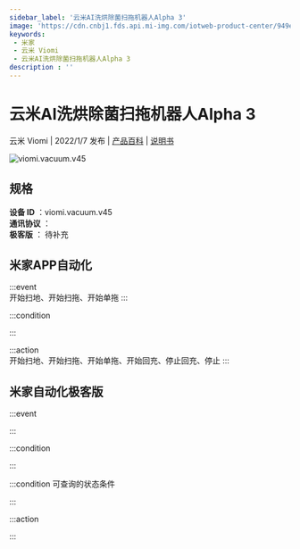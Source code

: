 ```yaml
---
sidebar_label: '云米AI洗烘除菌扫拖机器人Alpha 3'
image: 'https://cdn.cnbj1.fds.api.mi-img.com/iotweb-product-center/949eae1ff7f394801491169cf8c0a0fe_1639360679601.png?GalaxyAccessKeyId=AKVGLQWBOVIRQ3XLEW&Expires=9223372036854775807&Signature=7IyCUZs+xrm9Ag4zKUQLfmCJgUg='
keywords: 
 - 米家
 - 云米 Viomi
 - 云米AI洗烘除菌扫拖机器人Alpha 3
description : ''
---
```

# 云米AI洗烘除菌扫拖机器人Alpha 3

云米 Viomi | 2022/1/7 发布 | [产品百科](https://home.mi.com/webapp/content/baike/product/index.html?model=viomi.vacuum.v45/) | [说明书](https://home.mi.com/views/introduction.html?model=viomi.vacuum.v45&region=cn)

![viomi.vacuum.v45](https://cdn.cnbj1.fds.api.mi-img.com/iotweb-product-center/949eae1ff7f394801491169cf8c0a0fe_1639360679601.png?GalaxyAccessKeyId=AKVGLQWBOVIRQ3XLEW&Expires=9223372036854775807&Signature=7IyCUZs+xrm9Ag4zKUQLfmCJgUg=)

## 规格  
> 
**设备 ID** ：viomi.vacuum.v45  
**通讯协议** ：  
**极客版**  ： 待补充 


## 米家APP自动化  

:::event  
开始扫地、开始扫拖、开始单拖
:::

:::condition  

:::

:::action   
开始扫地、开始扫拖、开始单拖、开始回充、停止回充、停止
:::

## 米家自动化极客版  

:::event  

:::

:::condition  

:::

:::condition 可查询的状态条件  

:::

:::action  

:::

        
